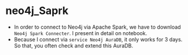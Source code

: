 # neo4j_Saprk
- In order to connect to Neo4j via Apache Spark, we have to download `Neo4j Spark Connecter`. I present in detail on notebook. 
- Because I connect via `service Neo4j AuraDB`, it only works for 3 days. So that, you often check and extend this AuraDB.

